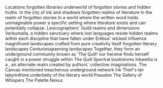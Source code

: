 Locations
forgotten libraries
underworld of forgotten stories and hidden truths.
In the city of ink and shadows
forgotten realms of literature
In the realm of forgotten stories
In a world where the written word holds unimaginable power
a specific setting where literature exists and can potentially collapse.
Lexicographers' Guild
realms and dimensions
Verbumalia, a hidden sanctuary where lost languages reside
hidden realms within each discipline that have fallen under Erebus' wicked influence
magnificent landscapes crafted from pure creativity itself
forgotten literary landscapes
Centuriesspanning landscapes
Together, they form an underground community known as 'The Quill'
our heroine finds herself caught in a power struggle within The Quill
Spectral bookstores
Inkwellia is a , an alternate realm created by authors' collective imaginations.
The Canvas mentioned  treacherous underground network
Ink Thief's lair
labyrinthine underbelly of the literary world
Pseudon
The Gallery of Whispers
The Palette Nexus
